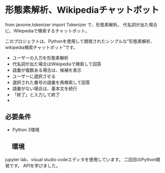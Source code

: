 # 形態素解析、Wikipediaチャットボット
from janome.tokenizer import Tokenizer 
で、形態素解析。
代名詞が出た場合に、Wikipediaで検索するチャットボット。

このプロジェクトは、Pythonを使用して開発されたシンプルな”形態素解析、wikipedia検索チャットボット”です。
- ユーザーの入力を形態素解析
- 代名詞が出た場合はWikipediaで検索して回答
- 語彙が複数ある場合は、候補を表示
- ユーザーに選択させる
- 選択された番号の語彙を再検索して回答
- 語彙がない場合は、基本文を続行
- 「終了」と入力して終了
- 
## 必要条件

- Python 3環境

## 　環境
jupyter lab、visual studio codeエディタを使用しています。
二回目のPython開発です。
APIを学びました。

